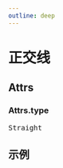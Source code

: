 ```yaml
---
outline: deep
---
```


# 正交线

## Attrs

### Attrs.type
<pre>Straight</pre>



## 示例
<div id="canvans"   style="width: 688px; height: 600px" ></div>

<script setup>
import { NetaGraph } from '../../src/core'
import { onMounted } from 'vue'
onMounted(() => {

  const graph= new NetaGraph({
    rendererType: 'canvas',
    el: document.getElementById("canvans"),
    backgroundColor: "#ffe",
  }); 

    const model = {
      nodes: [
        {
          id: "node1",
          label: "node1",
          type: "rect",
          x: 200,
          y: 150,
          width: 100,
          height: 100,
        },
        {
          id: "node2",
          label: "node12",
          type: "rect",
          x: 400,
          y: 350,
          width: 100,
          height: 100,
        },
      ],
      edges: [
        {
          id: "edge1",
          label: "edge",
          source: "node1",
          target: "node2",
          type: "Orthogonal",
          anchorPoints: [[300, 400]],
        },
      ],
    };

    graph.read(model);


  graph.render();
})
</script>
